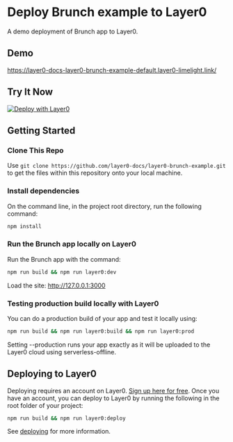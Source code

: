 # Deploy Brunch example to Layer0

A demo deployment of Brunch app to Layer0.

## Demo

https://layer0-docs-layer0-brunch-example-default.layer0-limelight.link/

## Try It Now

[![Deploy with Layer0](https://docs.layer0.co/button.svg)](https://app.layer0.co/deploy?repo=https://github.com/layer0-docs/layer0-brunch-example)

## Getting Started

### Clone This Repo

Use `git clone https://github.com/layer0-docs/layer0-brunch-example.git` to get the files within this repository onto your local machine.

### Install dependencies

On the command line, in the project root directory, run the following command:

```bash
npm install
```

### Run the Brunch app locally on Layer0

Run the Brunch app with the command:

```bash
npm run build && npm run layer0:dev
```

Load the site: http://127.0.0.1:3000

### Testing production build locally with Layer0

You can do a production build of your app and test it locally using:

```bash
npm run build && npm run layer0:build && npm run layer0:prod
```

Setting --production runs your app exactly as it will be uploaded to the Layer0 cloud using serverless-offline.

## Deploying to Layer0

Deploying requires an account on Layer0. [Sign up here for free](https://app.layer0.co/signup). Once you have an account, you can deploy to Layer0 by running the following in the root folder of your project:

```bash
npm run build && npm run layer0:deploy
```

See [deploying](https://docs.layer0.co/guides/deploying) for more information.